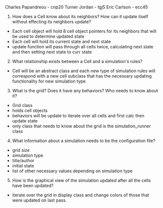 Charles Papandreou - cnp20
Turner Jordan - tgj5
Eric Carlson - ecc45

1. How does a Cell know about its neighbors? How can it update itself without effecting its neighbors update?
 * Each cell object will hold 8 cell object pointers for its neighbors that will be used to determine updated state
 * Each cell will hold its current state and next state
 * update function will pass through all cells twice, calculating next state and then setting next state to curr state
 
2. What relationship exists between a Cell and a simulation's rules?
 * Cell will be an abstract class and each new type of simulation rules will correspond with a new cell subclass that has the necessary updating functionality for new simulation type
 
3. What is the grid? Does it have any behaviors? Who needs to know about it?
 * Grid class
 * holds cell objects
 * behaviors will be update to iterate over all cells and first calc then update state
 * only class that needs to know about the grid is the simulation_runner class
 
4. What information about a simulation needs to be the configuration file?
 * grid size
 * simulation type
 * title/author
 * initial state
 * list of other necessary values depending on simulation type
 
5. How is the graphical view of the simulation updated after all the cells have been updated?
 * iterate over the grid in display class and change colors of those that were updated on last pass.
